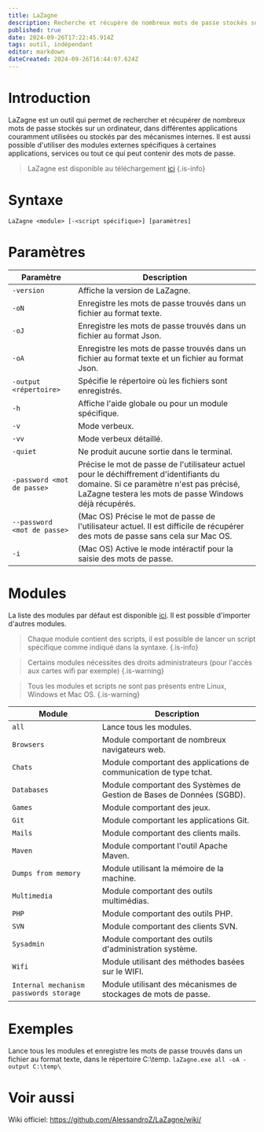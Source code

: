 ```yaml
---
title: LaZagne
description: Recherche et récupère de nombreux mots de passe stockés sur un ordinateur, dans différentes applications couramment utilisées ou stockés par des mécanismes internes.
published: true
date: 2024-09-26T17:22:45.914Z
tags: outil, indépendant
editor: markdown
dateCreated: 2024-09-26T16:44:07.624Z
---
```


# Introduction

LaZagne est un outil qui permet de rechercher et récupérer de nombreux mots de passe stockés sur un ordinateur, dans différentes applications couramment utilisées ou stockés par des mécanismes internes. Il est aussi possible d'utiliser des modules externes spécifiques à certaines applications, services ou tout ce qui peut contenir des mots de passe.

> LaZagne est disponible au téléchargement [ici](https://github.com/AlessandroZ/LaZagne)
> {.is-info}

# Syntaxe

`LaZagne <module> [-<script spécifique>] [paramètres]`

# Paramètres

| Paramètre                   | Description                                                                                                                                                                                   |
| --------------------------- | --------------------------------------------------------------------------------------------------------------------------------------------------------------------------------------------- |
| `-version`                  | Affiche la version de LaZagne.                                                                                                                                                                |
| `-oN`                       | Enregistre les mots de passe trouvés dans un fichier au format texte.                                                                                                                         |
| `-oJ`                       | Enregistre les mots de passe trouvés dans un fichier au format Json.                                                                                                                          |
| `-oA`                       | Enregistre les mots de passe trouvés dans un fichier au format texte et un fichier au format Json.                                                                                            |
| `-output <répertoire>`      | Spécifie le répertoire où les fichiers sont enregistrés.                                                                                                                                      |
| `-h`                        | Affiche l'aide globale ou pour un module spécifique.                                                                                                                                          |
| `-v`                        | Mode verbeux.                                                                                                                                                                                 |
| `-vv`                       | Mode verbeux détaillé.                                                                                                                                                                        |
| `-quiet`                    | Ne produit aucune sortie dans le terminal.                                                                                                                                                    |
| `-password <mot de passe>`  | Précise le mot de passe de l'utilisateur actuel pour le déchiffrement d'identifiants du domaine. Si ce paramètre n'est pas précisé, LaZagne testera les mots de passe Windows déjà récupérés. |
| `--password <mot de passe>` | (Mac OS) Précise le mot de passe de l'utilisateur actuel. Il est difficile de récupérer des mots de passe sans cela sur Mac OS.                                                               |
| `-i`                        | (Mac OS) Active le mode intéractif pour la saisie des mots de passe.                                                                                                                          |

# Modules

La liste des modules par défaut est disponible [ici](https://github.com/AlessandroZ/LaZagne?tab=readme-ov-file#supported-software). Il est possible d'importer d'autres modules.

> Chaque module contient des scripts, il est possible de lancer un script spécifique comme indiqué dans la syntaxe.
> {.is-info}

> Certains modules nécessites des droits administrateurs (pour l'accès aux cartes wifi par exemple)
> {.is-warning}

> Tous les modules et scripts ne sont pas présents entre Linux, Windows et Mac OS.
> {.is-warning}

| Module                                 | Description                                                           |
| -------------------------------------- | --------------------------------------------------------------------- |
| `all`                                  | Lance tous les modules.                                               |
| `Browsers`                             | Module comportant de nombreux navigateurs web.                        |
| `Chats`                                | Module comportant des applications de communication de type tchat.    |
| `Databases`                            | Module comportant des Systèmes de Gestion de Bases de Données (SGBD). |
| `Games`                                | Module comportant des jeux.                                           |
| `Git`                                  | Module comportant les applications Git.                               |
| `Mails`                                | Module comportant des clients mails.                                  |
| `Maven`                                | Module comportant l'outil Apache Maven.                               |
| `Dumps from memory`                    | Module utilisant la mémoire de la machine.                            |
| `Multimedia`                           | Module comportant des outils multimédias.                             |
| `PHP`                                  | Module comportant des outils PHP.                                     |
| `SVN`                                  | Module comportant des clients SVN.                                    |
| `Sysadmin`                             | Module comportant des outils d'administration système.                |
| `Wifi`                                 | Module utilisant des méthodes basées sur le WIFI.                     |
| `Internal mechanism passwords storage` | Module utilisant des mécanismes de stockages de mots de passe.        |

# Exemples

Lance tous les modules et enregistre les mots de passe trouvés dans un fichier au format texte, dans le répertoire C:\temp.
`laZagne.exe all -oA -output C:\temp\`

# Voir aussi

Wiki officiel:
https://github.com/AlessandroZ/LaZagne/wiki/
